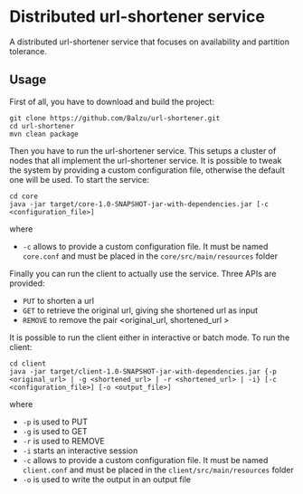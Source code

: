 # Distributed url-shortener service
A distributed url-shortener service that focuses on availability and partition tolerance.

## Usage
First of all, you have to download and build the project:

`git clone https://github.com/Balzu/url-shortener.git`  
`cd url-shortener`  
`mvn clean package`  

Then you have to run the url-shortener service. This setups a cluster of nodes that all implement the url-shortener service. It is possible to tweak the system by providing a custom configuration file, otherwise the default one will be used. To start the service:

`cd core`  
`java -jar target/core-1.0-SNAPSHOT-jar-with-dependencies.jar [-c <configuration_file>] `  

where

* `-c` allows to provide a custom configuration file. It must be named `core.conf` and must be placed in the `core/src/main/resources` folder

Finally you can run the client to actually use the service. Three APIs are provided:

* `PUT` to shorten a url
* `GET` to retrieve the original url, giving she shortened url as input
* `REMOVE` to remove the pair <original_url, shortened_url >

It is possible to run the client either in interactive or batch mode. To run the client:

`cd client`  
`java -jar target/client-1.0-SNAPSHOT-jar-with-dependencies.jar {-p <original_url> | -g <shortened_url> | -r <shortened_url> | -i} [-c <configuration_file>] [-o <output_file>]`  

where

* `-p` is used to PUT
* `-g` is used to GET
* `-r` is used to REMOVE 
* `-i` starts an interactive session
* `-c` allows to provide a custom configuration file. It must be named `client.conf` and must be placed in the `client/src/main/resources` folder
* `-o` is used to write the output in an output file
